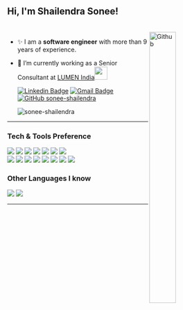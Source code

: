 <h2> Hi, I'm Shailendra Sonee! </h2> </br>

  
<img width="35%" height="40%" align="right" alt="Github" src="https://user-images.githubusercontent.com/48678280/88862734-4903af80-d201-11ea-968b-9c939d88a37c.gif" />

- ✨ I am a **software engineer** with more than 9 years of experience.
- 🔭 I’m currently working as a Senior Consultant at <a href="https://www.lumen.com/en-in/home.html">LUMEN India</a><img src="https://media.giphy.com/media/WUlplcMpOCEmTGBtBW/giphy.gif" width="30"> 
</em></p>

  [![Linkedin Badge](https://img.shields.io/badge/Shailendra_Sonee-blue?style=flat-square&logo=Linkedin&logoColor=white&color=blue&link=https://www.linkedin.com/in/shailendra-sonee-78444170/)](https://www.linkedin.com/in/shailendra-sonee-78444170/) [![Gmail Badge](https://img.shields.io/badge/Shailendra.Sonee%40gmail.com-c14438?style=flat-square&logo=Gmail&logoColor=white&link=mailto:Shailendra.Sonee@gmail.com)](mailto:Shailendra.Sonee@gmail.com) [![GitHub sonee-shailendra](https://img.shields.io/github/followers/sonee-shailendra?label=follow&style=social)](https://github.com/sonee-shailendra)

    <img text-align="center" src="https://komarev.com/ghpvc/?username=sonee-shailendra" alt="sonee-shailendra" />


---

### Tech & Tools Preference

<img src="http://img.shields.io/badge/-Java-F89820?style=flat&logo=JAVA&logoColor=white"> <img src="http://img.shields.io/badge/-Java_EE-F89820?style=flat&logo=JAVA&logoColor=white"> <img src="https://img.shields.io/badge/-Spring_MVC-6DB33F?style=flat&logo=spring&logoColor=white"> <img src="https://img.shields.io/badge/-Spring_Boot-6DB33F?style=flat&logo=spring&logoColor=white">
<img src = "https://img.shields.io/badge/-HTML5-E34F26?style=flat&logo=html5&logoColor=white"> <img src = "https://img.shields.io/badge/-CSS3-1572B6?style=flat&logo=css3&logoColor=white">
<img src="https://img.shields.io/badge/-JavaScript-eed718?style=flat&logo=javascript&logoColor=ffffff"></br>
<img src="http://img.shields.io/badge/-Microsoft%20Azure-4285F4?style=flat&logo=google%20cloud&logoColor=white">
<img src="https://img.shields.io/badge/-MongoDB-4DB33D?style=flat&logo=mongodb&logoColor=FFFFFF">
<img src="https://img.shields.io/badge/-MySQL-F29111?style=flat&logo=mysql&logoColor=FFFFFF">
<img src="https://img.shields.io/badge/-postgreSQL-0064a5?style=flat&logo=postgreSQL&logoColor=white"> 
<img src="https://img.shields.io/badge/-Apache_Kafka-grey?style=flat&logo=Apache">
<img src="http://img.shields.io/badge/-Git-F1502F?style=flat&logo=git&logoColor=FFFFFF">
<img src="http://img.shields.io/badge/-Github-000000?style=flat&logo=github&logoColor=FFFFFF">
<img src="http://img.shields.io/badge/-Heroku-430098?style=flat&logo=heroku&logoColor=white">

### Other Languages I know
<img src="https://img.shields.io/badge/-C%20&%20C++-659ad2?style=flat&logo=c%2B%2B&logoColor=ffffff">
<img src="https://img.shields.io/badge/-Python-black?style=flat&logo=python&logoColor=white"> 

---




<!--
**sonee-shailendra/sonee-shailendra** is a ✨ _special_ ✨ repository because its `README.md` (this file) appears on your GitHub profile.
![250258123-9e6dad10-076b-4e15-aebf-5ae7ea1af8f7](https://github.com/sonee-shailendra/profile-setup/assets/66419080/74b1a070-765a-4c16-b88b-2f372afa3f3b)
Here are some ideas to get you started:

- 🔭 I’m currently working on ...
- 🌱 I’m currently learning ...
- 👯 I’m looking to collaborate on ...
- 🤔 I’m looking for help with ...
- 💬 Ask me about ...
- 📫 How to reach me: ...
- 😄 Pronouns: ...
- ⚡ Fun fact: ...
-->
